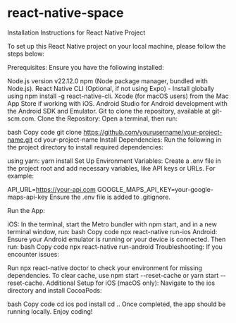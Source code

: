 # react-native-space
Installation Instructions for React Native Project

To set up this React Native project on your local machine, please follow the steps below:

Prerequisites: Ensure you have the following installed:

Node.js version v22.12.0
npm (Node package manager, bundled with Node.js).
React Native CLI (Optional, if not using Expo) - Install globally using npm install -g react-native-cli.
Xcode (for macOS users) from the Mac App Store if working with iOS.
Android Studio for Android development with the Android SDK and Emulator.
Git to clone the repository, available at git-scm.com.
Clone the Repository: Open a terminal, then run:

bash
Copy code
git clone https://github.com/yourusername/your-project-name.git
cd your-project-name
Install Dependencies: Run the following in the project directory to install required dependencies:

using yarn:
yarn install
Set Up Environment Variables: Create a .env file in the project root and add necessary variables, like API keys or URLs. For example:

API_URL=https://your-api.com
GOOGLE_MAPS_API_KEY=your-google-maps-api-key
Ensure the .env file is added to .gitignore.

Run the App:

iOS: In the terminal, start the Metro bundler with npm start, and in a new terminal window, run:
bash
Copy code
npx react-native run-ios
Android: Ensure your Android emulator is running or your device is connected. Then run:
bash
Copy code
npx react-native run-android
Troubleshooting: If you encounter issues:

Run npx react-native doctor to check your environment for missing dependencies.
To clear cache, use npm start --reset-cache or yarn start --reset-cache.
Additional Setup for iOS (macOS only): Navigate to the ios directory and install CocoaPods:

bash
Copy code
cd ios
pod install
cd ..
Once completed, the app should be running locally. Enjoy coding!
